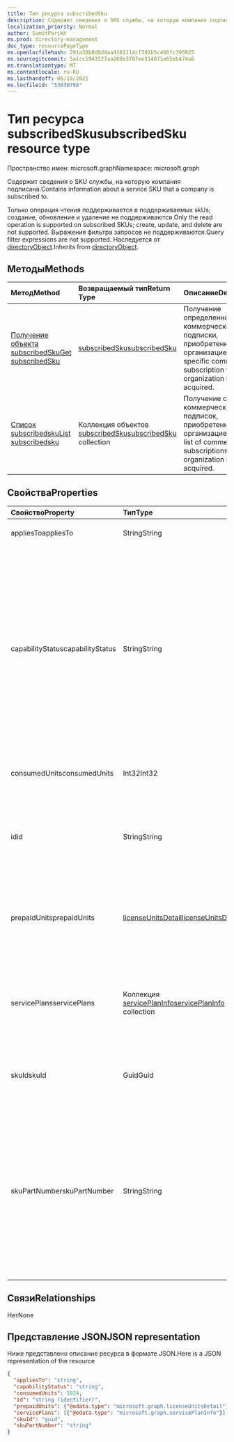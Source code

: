 ```yaml
---
title: Тип ресурса subscribedSku
description: Содержит сведения о SKU службы, на которую компания подписана.
localization_priority: Normal
author: SumitParikh
ms.prod: directory-management
doc_type: resourcePageType
ms.openlocfilehash: 291a30b0d8d4aa9181114cf392b5c466fc395925
ms.sourcegitcommit: 5a1cc1943527aa268e3797ee514871e65eb474a6
ms.translationtype: MT
ms.contentlocale: ru-RU
ms.lasthandoff: 06/19/2021
ms.locfileid: "53030798"
---
```

# <a name="subscribedsku-resource-type"></a><span data-ttu-id="c1c2e-103">Тип ресурса subscribedSku</span><span class="sxs-lookup"><span data-stu-id="c1c2e-103">subscribedSku resource type</span></span>

<span data-ttu-id="c1c2e-104">Пространство имен: microsoft.graph</span><span class="sxs-lookup"><span data-stu-id="c1c2e-104">Namespace: microsoft.graph</span></span>

<span data-ttu-id="c1c2e-105">Содержит сведения о SKU службы, на которую компания подписана.</span><span class="sxs-lookup"><span data-stu-id="c1c2e-105">Contains information about a service SKU that a company is subscribed to.</span></span>

<span data-ttu-id="c1c2e-106">Только операция чтения поддерживается в поддерживаемых skUs; создание, обновление и удаление не поддерживаются.</span><span class="sxs-lookup"><span data-stu-id="c1c2e-106">Only the read operation is supported on subscribed SKUs; create, update, and delete are not supported.</span></span> <span data-ttu-id="c1c2e-107">Выражения фильтра запросов не поддерживаются.</span><span class="sxs-lookup"><span data-stu-id="c1c2e-107">Query filter expressions are not supported.</span></span> <span data-ttu-id="c1c2e-108">Наследуется от [directoryObject](directoryobject.md).</span><span class="sxs-lookup"><span data-stu-id="c1c2e-108">Inherits from [directoryObject](directoryobject.md).</span></span>

## <a name="methods"></a><span data-ttu-id="c1c2e-109">Методы</span><span class="sxs-lookup"><span data-stu-id="c1c2e-109">Methods</span></span>
| <span data-ttu-id="c1c2e-110">Метод</span><span class="sxs-lookup"><span data-stu-id="c1c2e-110">Method</span></span>           | <span data-ttu-id="c1c2e-111">Возвращаемый тип</span><span class="sxs-lookup"><span data-stu-id="c1c2e-111">Return Type</span></span>    |<span data-ttu-id="c1c2e-112">Описание</span><span class="sxs-lookup"><span data-stu-id="c1c2e-112">Description</span></span>|
|:---------------|:--------|:----------|
|[<span data-ttu-id="c1c2e-113">Получение объекта subscribedSku</span><span class="sxs-lookup"><span data-stu-id="c1c2e-113">Get subscribedSku</span></span>](../api/subscribedsku-get.md) | [<span data-ttu-id="c1c2e-114">subscribedSku</span><span class="sxs-lookup"><span data-stu-id="c1c2e-114">subscribedSku</span></span>](subscribedsku.md) |<span data-ttu-id="c1c2e-115">Получение определенной коммерческой подписки, приобретенной организацией.</span><span class="sxs-lookup"><span data-stu-id="c1c2e-115">Get a specific commercial subscription that an organization has acquired.</span></span>|
|[<span data-ttu-id="c1c2e-116">Список subscribedsku</span><span class="sxs-lookup"><span data-stu-id="c1c2e-116">List subscribedsku</span></span>](../api/subscribedsku-list.md) | <span data-ttu-id="c1c2e-117">Коллекция объектов [subscribedSku](subscribedsku.md)</span><span class="sxs-lookup"><span data-stu-id="c1c2e-117">[subscribedSku](subscribedsku.md) collection</span></span> |<span data-ttu-id="c1c2e-118">Получение списка коммерческих подписок, приобретенных организацией.</span><span class="sxs-lookup"><span data-stu-id="c1c2e-118">Get the list of commercial subscriptions that an organization has acquired.</span></span>|

## <a name="properties"></a><span data-ttu-id="c1c2e-119">Свойства</span><span class="sxs-lookup"><span data-stu-id="c1c2e-119">Properties</span></span>
| <span data-ttu-id="c1c2e-120">Свойство</span><span class="sxs-lookup"><span data-stu-id="c1c2e-120">Property</span></span>     | <span data-ttu-id="c1c2e-121">Тип</span><span class="sxs-lookup"><span data-stu-id="c1c2e-121">Type</span></span>   |<span data-ttu-id="c1c2e-122">Описание</span><span class="sxs-lookup"><span data-stu-id="c1c2e-122">Description</span></span>|
|:---------------|:--------|:----------|
|<span data-ttu-id="c1c2e-123">appliesTo</span><span class="sxs-lookup"><span data-stu-id="c1c2e-123">appliesTo</span></span>|<span data-ttu-id="c1c2e-124">String</span><span class="sxs-lookup"><span data-stu-id="c1c2e-124">String</span></span>| <span data-ttu-id="c1c2e-125">Например, User или Company.</span><span class="sxs-lookup"><span data-stu-id="c1c2e-125">For example, "User" or "Company".</span></span> |
|<span data-ttu-id="c1c2e-126">capabilityStatus</span><span class="sxs-lookup"><span data-stu-id="c1c2e-126">capabilityStatus</span></span>|<span data-ttu-id="c1c2e-127">String</span><span class="sxs-lookup"><span data-stu-id="c1c2e-127">String</span></span>|  <span data-ttu-id="c1c2e-128">Возможные значения: `Enabled`, `Warning`, `Suspended`, `Deleted`, `LockedOut`.</span><span class="sxs-lookup"><span data-stu-id="c1c2e-128">Possible values are: `Enabled`, `Warning`, `Suspended`, `Deleted`, `LockedOut`.</span></span> <span data-ttu-id="c1c2e-129">The capabilityStatus is `Enabled` if the **prepaidUnits** property has at least 1 unit that is **enabled,** and `LockedOut` if the customer cancelled their subscription.</span><span class="sxs-lookup"><span data-stu-id="c1c2e-129">The capabilityStatus is `Enabled` if the **prepaidUnits** property has at least 1 unit that is **enabled**, and `LockedOut` if the customer cancelled their subscription.</span></span> |
|<span data-ttu-id="c1c2e-130">consumedUnits</span><span class="sxs-lookup"><span data-stu-id="c1c2e-130">consumedUnits</span></span>|<span data-ttu-id="c1c2e-131">Int32</span><span class="sxs-lookup"><span data-stu-id="c1c2e-131">Int32</span></span>| <span data-ttu-id="c1c2e-132">Количество лицензий, которые были назначены.</span><span class="sxs-lookup"><span data-stu-id="c1c2e-132">The number of licenses that have been assigned.</span></span> |
|<span data-ttu-id="c1c2e-133">id</span><span class="sxs-lookup"><span data-stu-id="c1c2e-133">id</span></span>|<span data-ttu-id="c1c2e-134">String</span><span class="sxs-lookup"><span data-stu-id="c1c2e-134">String</span></span>| <span data-ttu-id="c1c2e-135">Уникальный идентификатор объекта sku, подписка на который выполнена.</span><span class="sxs-lookup"><span data-stu-id="c1c2e-135">The unique identifier for the subscribed sku object.</span></span> <span data-ttu-id="c1c2e-136">Key, not nullable.</span><span class="sxs-lookup"><span data-stu-id="c1c2e-136">Key, not nullable.</span></span> |
|<span data-ttu-id="c1c2e-137">prepaidUnits</span><span class="sxs-lookup"><span data-stu-id="c1c2e-137">prepaidUnits</span></span>|[<span data-ttu-id="c1c2e-138">licenseUnitsDetail</span><span class="sxs-lookup"><span data-stu-id="c1c2e-138">licenseUnitsDetail</span></span>](licenseunitsdetail.md)| <span data-ttu-id="c1c2e-139">Сведения о количестве и состоянии предварительно оплаченных лицензий.</span><span class="sxs-lookup"><span data-stu-id="c1c2e-139">Information about the number and status of prepaid licenses.</span></span> |
|<span data-ttu-id="c1c2e-140">servicePlans</span><span class="sxs-lookup"><span data-stu-id="c1c2e-140">servicePlans</span></span>|<span data-ttu-id="c1c2e-141">Коллекция [servicePlanInfo](serviceplaninfo.md)</span><span class="sxs-lookup"><span data-stu-id="c1c2e-141">[servicePlanInfo](serviceplaninfo.md) collection</span></span>| <span data-ttu-id="c1c2e-142">Сведения о планах обслуживания, доступных в отношении SKU.</span><span class="sxs-lookup"><span data-stu-id="c1c2e-142">Information about the service plans that are available with the SKU.</span></span> <span data-ttu-id="c1c2e-143">Не является недействительным</span><span class="sxs-lookup"><span data-stu-id="c1c2e-143">Not nullable</span></span> |
|<span data-ttu-id="c1c2e-144">skuId</span><span class="sxs-lookup"><span data-stu-id="c1c2e-144">skuId</span></span>|<span data-ttu-id="c1c2e-145">Guid</span><span class="sxs-lookup"><span data-stu-id="c1c2e-145">Guid</span></span>| <span data-ttu-id="c1c2e-146">Уникальный идентификатор (GUID) для SKU службы.</span><span class="sxs-lookup"><span data-stu-id="c1c2e-146">The unique identifier (GUID) for the service SKU.</span></span> |
|<span data-ttu-id="c1c2e-147">skuPartNumber</span><span class="sxs-lookup"><span data-stu-id="c1c2e-147">skuPartNumber</span></span>|<span data-ttu-id="c1c2e-148">String</span><span class="sxs-lookup"><span data-stu-id="c1c2e-148">String</span></span>| <span data-ttu-id="c1c2e-149">Артикул SKU, например: AAD_PREMIUM или RMSBASIC.</span><span class="sxs-lookup"><span data-stu-id="c1c2e-149">The SKU part number; for example: "AAD_PREMIUM" or "RMSBASIC".</span></span> <span data-ttu-id="c1c2e-150">Чтобы получить список коммерческих подписок, приобретенных организацией, см. в [журнале List subscribedSkus.](../api/subscribedsku-list.md)</span><span class="sxs-lookup"><span data-stu-id="c1c2e-150">To get a list of commercial subscriptions that an organization has acquired, see [List subscribedSkus](../api/subscribedsku-list.md).</span></span>|

## <a name="relationships"></a><span data-ttu-id="c1c2e-151">Связи</span><span class="sxs-lookup"><span data-stu-id="c1c2e-151">Relationships</span></span>
<span data-ttu-id="c1c2e-152">Нет</span><span class="sxs-lookup"><span data-stu-id="c1c2e-152">None</span></span>

## <a name="json-representation"></a><span data-ttu-id="c1c2e-153">Представление JSON</span><span class="sxs-lookup"><span data-stu-id="c1c2e-153">JSON representation</span></span>

<span data-ttu-id="c1c2e-154">Ниже представлено описание ресурса в формате JSON.</span><span class="sxs-lookup"><span data-stu-id="c1c2e-154">Here is a JSON representation of the resource</span></span>

<!--{
  "blockType": "resource",
  "optionalProperties": [],
  "keyProperty": "id",
  "baseType": "microsoft.graph.entity",
  "@odata.type": "microsoft.graph.subscribedSku",
  "@odata.annotations": [
    {
      "capabilities": {
        "skippable": false,
        "toppable": false,
        "countable": false,
        "expandable": false,
        "filterable": false,
        "referenceable": false,
        "selectable": false
      }
    }
  ]
}-->

```json
{
  "appliesTo": "string",
  "capabilityStatus": "string",
  "consumedUnits": 1024,
  "id": "string (identifier)",
  "prepaidUnits": {"@odata.type": "microsoft.graph.licenseUnitsDetail"},
  "servicePlans": [{"@odata.type": "microsoft.graph.servicePlanInfo"}],
  "skuId": "guid",
  "skuPartNumber": "string"
}

```
<!-- uuid: 8fcb5dbc-d5aa-4681-8e31-b001d5168d79
2015-10-25 14:57:30 UTC -->
<!-- {
  "type": "#page.annotation",
  "description": "subscribedSku resource",
  "keywords": "",
  "section": "documentation",
  "tocPath": ""
}-->

